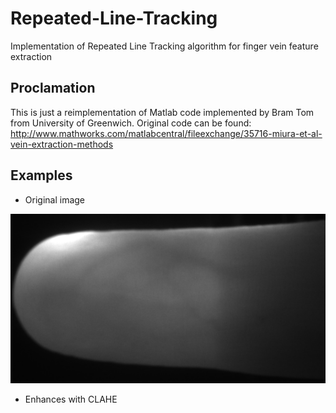 # Repeated-Line-Tracking
Implementation of Repeated Line Tracking algorithm for finger vein feature extraction

## Proclamation
This is just a reimplementation of Matlab code implemented by Bram Tom from University of Greenwich.
Original code can be found: http://www.mathworks.com/matlabcentral/fileexchange/35716-miura-et-al-vein-extraction-methods

## Examples
* Original image

![My image](https://raw.githubusercontent.com/dohnto/Repeated-Line-Tracking/master/doc/finger.png)

* Enhances with CLAHE

